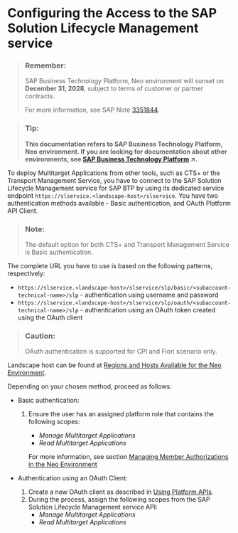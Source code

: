 <!-- loiob15a6c5c6c97475f8297f83f83dd4e31 -->

# Configuring the Access to the SAP Solution Lifecycle Management service

> ### Remember:  
> SAP Business Technology Platform, Neo environment will sunset on **December 31, 2028**, subject to terms of customer or partner contracts.
> 
> For more information, see SAP Note [3351844](https://launchpad.support.sap.com/#/notes/3351844).

> ### Tip:  
> **This documentation refers to SAP Business Technology Platform, Neo environment. If you are looking for documentation about other environments, see [SAP Business Technology Platform](https://help.sap.com/viewer/65de2977205c403bbc107264b8eccf4b/Cloud/en-US/6a2c1ab5a31b4ed9a2ce17a5329e1dd8.html "SAP Business Technology Platform (SAP BTP) is an integrated offering comprised of four technology portfolios: database and data management, application development and integration, analytics, and intelligent technologies. The platform offers users the ability to turn data into business value, compose end-to-end business processes, and build and extend SAP applications quickly.") :arrow_upper_right:.**

To deploy Multitarget Applications from other tools, such as CTS+ or the Transport Management Service, you have to connect to the SAP Solution Lifecycle Management service for SAP BTP by using its dedicated service endpoint `https://slservice.<landscape-host>/slservice`. You have two authentication methods available - Basic authentication, and OAuth Platform API Client.

> ### Note:  
> The default option for both CTS+ and Transport Management Service is Basic authentication.

The complete URL you have to use is based on the following patterns, respectively:

-   `https://slservice.<landscape-host>/slservice/slp/basic/<subaccount-technical-name>/slp` - authentication using username and password
-   `https://slservice.<landscape-host>/slservice/slp/oauth/<subaccount-technical-name>/slp` - authentication using an OAuth token created using the OAuth client

> ### Caution:  
> OAuth authentication is supported for CPI and Fiori scenario only.

Landscape host can be found at [Regions and Hosts Available for the Neo Environment](../10-concepts-neo/regions-and-hosts-available-for-the-neo-environment-d722f7c.md).

Depending on your chosen method, proceed as follows:

-   Basic authentication:
    1.  Ensure the user has an assigned platform role that contains the following scopes:

        -   *Manage Multitarget Applications*
        -   *Read Multitarget Applications*

        For more information, see section [Managing Member Authorizations in the Neo Environment](../50-administration-and-ops-neo/managing-member-authorizations-in-the-neo-environment-a1ab5c4.md)


-   Authentication using an OAuth Client:
    1.  Create a new OAuth client as described in [Using Platform APIs](using-platform-apis-392af9d.md).
    2.  During the process, assign the following scopes from the SAP Solution Lifecycle Management service API:
        -   *Manage Multitarget Applications*
        -   *Read Multitarget Applications* 



